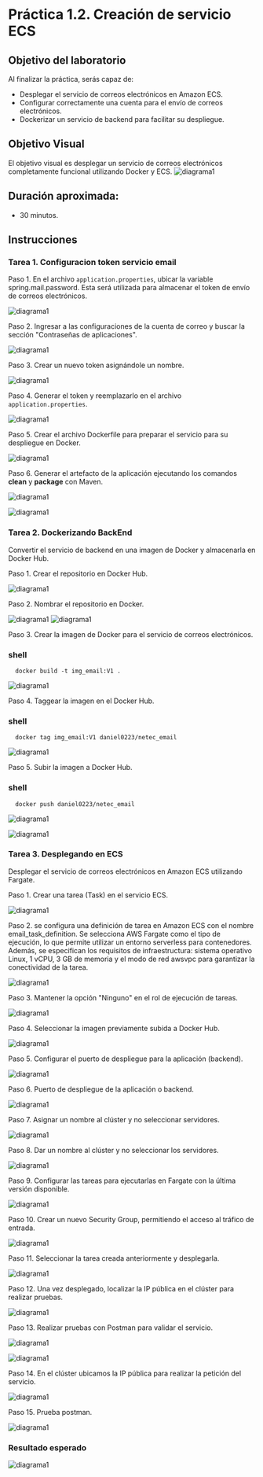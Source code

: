 # Práctica 1.2. Creación de servicio ECS

## Objetivo del laboratorio
Al finalizar la práctica, serás capaz de:
- Desplegar el servicio de correos electrónicos en Amazon ECS.
- Configurar correctamente una cuenta para el envío de correos electrónicos.
- Dockerizar un servicio de backend para facilitar su despliegue.

## Objetivo Visual 
El objetivo visual es desplegar un servicio de correos electrónicos completamente funcional utilizando Docker y ECS.
![diagrama1](../../images/Capitulo%201/practica1_objetivo.png)

## Duración aproximada:
- 30 minutos.
  
## Instrucciones 

### Tarea 1. Configuracion token servicio email
Paso 1. En el archivo `application.properties`, ubicar la variable spring.mail.password. Esta será utilizada para almacenar el token de envío de correos electrónicos.

![diagrama1](../../images/Capitulo%201/practica1_application_properties.png)

Paso 2. Ingresar a las configuraciones de la cuenta de correo y buscar la sección "Contraseñas de aplicaciones".

![diagrama1](../../images/Capitulo%201/practica1_gmial.png)

Paso 3. Crear un nuevo token asignándole un nombre.

![diagrama1](../../images/Capitulo%201/practica1_gmial_1.png)

Paso 4. Generar el token y reemplazarlo en el archivo `application.properties`.

![diagrama1](../../images/Capitulo%201/practica1_token_1.png)

Paso 5. Crear el archivo Dockerfile para preparar el servicio para su despliegue en Docker.


![diagrama1](../../images/Capitulo%201/practica1_dockerfile.png)

Paso 6. Generar el artefacto de la aplicación ejecutando los comandos **clean** y **package** con Maven.

![diagrama1](../../images/Capitulo%201/practica1_mvn.png)

![diagrama1](../../images/Capitulo%201/practica1_mvn_2.png)


### Tarea 2. Dockerizando BackEnd

Convertir el servicio de backend en una imagen de Docker y almacenarla en Docker Hub.

Paso 1. Crear el repositorio en Docker Hub.

![diagrama1](../../images/Capitulo%201/practca1_docker_1.png)


Paso 2. Nombrar el repositorio en Docker.

![diagrama1](../../images/Capitulo%201/practca1_docker_2.png)
![diagrama1](../../images/Capitulo%201/practca1_docker_3.png)


Paso 3. Crear la imagen de Docker para el servicio de correos electrónicos.

### shell
```shell
  docker build -t img_email:V1 . 
```

![diagrama1](../../images/Capitulo%201/practca1_docker_4.png)


Paso 4. Taggear la imagen en el Docker Hub.

### shell
```shell
  docker tag img_email:V1 daniel0223/netec_email
```

![diagrama1](../../images/Capitulo%201/practca1_docker_5.png)


Paso 5. Subir la imagen a Docker Hub.

### shell
```shell
  docker push daniel0223/netec_email
```

![diagrama1](../../images/Capitulo%201/practca1_docker_6.png)

![diagrama1](../../images/Capitulo%201/practca1_docker_7.png)



### Tarea 3. Desplegando en ECS

Desplegar el servicio de correos electrónicos en Amazon ECS utilizando Fargate.


Paso 1. Crear una tarea (Task) en el servicio ECS.

![diagrama1](../../images/Capitulo%201/ECS_1.png)


Paso 2. se configura una definición de tarea en Amazon ECS con el nombre email_task_definition. Se selecciona AWS Fargate como el tipo de ejecución, lo que permite utilizar un entorno serverless para contenedores. Además, se especifican los requisitos de infraestructura: sistema operativo Linux, 1 vCPU, 3 GB de memoria y el modo de red awsvpc para garantizar la conectividad de la tarea.

![diagrama1](../../images/Capitulo%201/ECS_2.png)


Paso 3. Mantener la opción "Ninguno" en el rol de ejecución de tareas.

![diagrama1](../../images/Capitulo%201/ECS_3.png)


Paso 4. Seleccionar la imagen previamente subida a Docker Hub.

![diagrama1](../../images/Capitulo%201/ECS_4.png)


Paso 5. Configurar el puerto de despliegue para la aplicación (backend).

![diagrama1](../../images/Capitulo%201/ECS_6.png)


Paso 6. Puerto de despliegue de la aplicación o backend.

![diagrama1](../../images/Capitulo%201/ECS_5.png)


Paso 7. Asignar un nombre al clúster y no seleccionar servidores.

![diagrama1](../../images/Capitulo%201/ECS_7.png)


Paso 8. Dar un nombre al clúster y no seleccionar los servidores.

![diagrama1](../../images/Capitulo%201/ECS_8.png)


Paso 9. Configurar las tareas para ejecutarlas en Fargate con la última versión disponible.

![diagrama1](../../images/Capitulo%201/ECS_9.png)


Paso 10. Crear un nuevo Security Group, permitiendo el acceso al tráfico de entrada.

![diagrama1](../../images/Capitulo%201/ECS_10.png)


Paso 11. Seleccionar la tarea creada anteriormente y desplegarla.

![diagrama1](../../images/Capitulo%201/ECS_11.png)


Paso 12. Una vez desplegado, localizar la IP pública en el clúster para realizar pruebas.

![diagrama1](../../images/Capitulo%201/ECS_12.png)


Paso 13. Realizar pruebas con Postman para validar el servicio.

![diagrama1](../../images/Capitulo%201/ECS_13.png)

![diagrama1](../../images/Capitulo%201/ECS_14.png)


Paso 14. En el clúster ubicamos la IP pública para realizar la petición del servicio.

![diagrama1](../../images/Capitulo%201/ECS_15.png)


Paso 15.  Prueba postman.

![diagrama1](../../images/Capitulo%201/ECS_16.png)


### Resultado esperado
![diagrama1](../../images/Capitulo%201/ECS_16.png)
